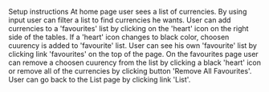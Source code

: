 Setup instructions
At home page user sees a list of currencies. 
By using input user can filter a list to find currencies he wants. 
User can add currencies to a 'favourites' list by clicking on the 'heart' icon on the right side of the tables. 
If a 'heart' icon changes to black color, choosen cuurency is added to 'favourite' list. 
User can see his own 'favourite' list by clicking link 'favourites' on the top of the page. 
On the favourites page user can remove a choosen cuurency from the list by clicking a black 'heart' icon or remove all of the currencies by clicking button 'Remove All Favourites'. 
User can go back to the List page by clicking link 'List'.
